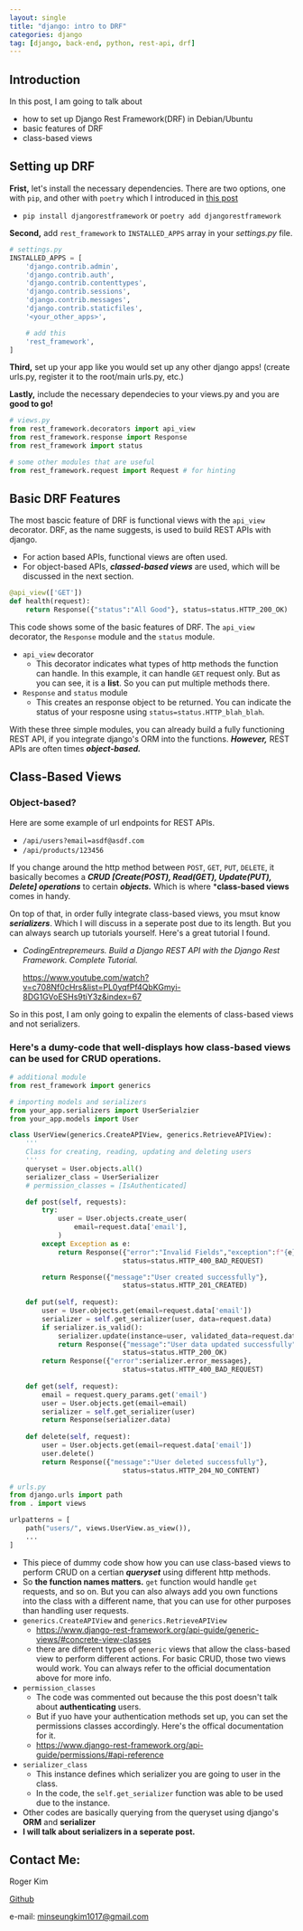 ```yaml
---
layout: single
title: "django: intro to DRF"
categories: django
tag: [django, back-end, python, rest-api, drf]
---
```

## Introduction
In this post, I am going to talk about
- how to set up Django Rest Framework(DRF) in Debian/Ubuntu
- basic features of DRF
- class-based views

## Setting up DRF
**Frist,** let's install the necessary dependencies. There are two options, one with `pip`, and other with `poetry` which I introduced in [this post](https://kmsrogerkim.github.io/python/python-dependency-management-with-poetry/)

- `pip install djangorestframework` or `poetry add djangorestframework`

**Second,** add `rest_framework` to `INSTALLED_APPS` array in your _settings.py_ file.
```python
# settings.py
INSTALLED_APPS = [
    'django.contrib.admin',
    'django.contrib.auth',
    'django.contrib.contenttypes',
    'django.contrib.sessions',
    'django.contrib.messages',
    'django.contrib.staticfiles',
    '<your_other_apps>',

    # add this
    'rest_framework',
]
```
**Third,** set up your app like you would set up any other django apps! (create urls.py, register it to the root/main urls.py, etc.)

**Lastly,** include the necessary dependecies to your views.py and you are **good to go!**
```python
# views.py
from rest_framework.decorators import api_view
from rest_framework.response import Response
from rest_framework import status 

# some other modules that are useful
from rest_framework.request import Request # for hinting
```

## Basic DRF Features
The most bascic feature of DRF is functional views with the `api_view` decorator. DRF, as the name suggests, is used to build REST APIs with django. 
- For action based APIs, functional views are often used. 
- For object-based APIs, ***classed-based views*** are used, which will be discussed in the next section.

```python
@api_view(['GET'])
def health(request):
    return Response({"status":"All Good"}, status=status.HTTP_200_OK) 
```

This code shows some of the basic features of DRF. The `api_view` decorator, the `Response` module and the `status` module.
- `api_view` decorator
    - This decorator indicates what types of http methods the function can handle. In this example, it can handle `GET` request only. But as you can see, it is a **list**. So you can put multiple methods there.
- `Response` and `status` module
    - This creates an response object to be returned. You can indicate the status of your resposne using `status=status.HTTP_blah_blah`.

With these three simple modules, you can already build a fully functioning REST API, if you integrate django's ORM into the functions. ***However,*** REST APIs are often times ***object-based.***

## Class-Based Views

### Object-based?
Here are some example of url endpoints for REST APIs.
- `/api/users?email=asdf@asdf.com`
- `/api/products/123456`

If you change around the http method between `POST`, `GET`, `PUT`, `DELETE`,
it basically becomes a ***CRUD [Create(POST), Read(GET), Update(PUT), Delete] operations*** to certain ***objects.*** Which is where ***class-based views** comes in handy.

On top of that, in order fully integrate class-based views, you msut know ***serializers***. Which I will discuss in a seperate post due to its length. But you can always search up tutorials yourself. Here's a great tutorial I found.
- _CodingEntrepremeurs._ _Build a Django REST API with the Django Rest Framework. Complete Tutorial._
    
    https://www.youtube.com/watch?v=c708Nf0cHrs&list=PL0yqfPf4QbKGmyi-8DG1GVoESHs9tiY3z&index=67

So in this post, I am only going to expalin the elements of class-based views and not serializers. 

### Here's a **dumy-code** that well-displays how class-based views can be used for CRUD operations.

```python
# additional module
from rest_framework import generics

# importing models and serializers
from your_app.serializers import UserSerialzier
from your_app.models import User

class UserView(generics.CreateAPIView, generics.RetrieveAPIView):
    '''
    Class for creating, reading, updating and deleting users
    '''
    queryset = User.objects.all()
    serializer_class = UserSerializer
    # permission_classes = [IsAuthenticated]

    def post(self, requests):
        try:
            user = User.objects.create_user(
                email=request.data['email'],
            )
        except Exception as e:
            return Response({"error":"Invalid Fields","exception":f"{e}"}, 
                            status=status.HTTP_400_BAD_REQUEST)

        return Response({"message":"User created successfully"},
                            status=status.HTTP_201_CREATED) 
    
    def put(self, request):
        user = User.objects.get(email=request.data['email'])
        serializer = self.get_serializer(user, data=request.data)
        if serializer.is_valid():
            serializer.update(instance=user, validated_data=request.data)
            return Response({"message":"User data updated successfully"}, 
                            status=status.HTTP_200_OK)
        return Response({"error":serializer.error_messages}, 
                            status=status.HTTP_400_BAD_REQUEST)
        
    def get(self, request):
        email = request.query_params.get('email')
        user = User.objects.get(email=email)
        serializer = self.get_serializer(user)
        return Response(serializer.data)
    
    def delete(self, request):
        user = User.objects.get(email=request.data['email'])
        user.delete()
        return Response({"message":"User deleted successfully"}, 
                            status=status.HTTP_204_NO_CONTENT)
```

```python
# urls.py
from django.urls import path
from . import views

urlpatterns = [
    path("users/", views.UserView.as_view()),
    ...
]
```

- This piece of dummy code show how you can use class-based views to perform CRUD on a certian ***queryset*** using different http methods.
- So **the function names matters.** `get` function would handle `get` requests, and so on. But you can also always add you own functions into the class with a different name, that you can use for other purposes than handling user requests.
- `generics.CreateAPIView` and `generics.RetrieveAPIView`
    - https://www.django-rest-framework.org/api-guide/generic-views/#concrete-view-classes
    - there are different types of `generic` views that allow the class-based view to perform different actions. For basic CRUD, those two views would work. You can always refer to the official documentation above for more info.
- `permission_classes`
    - The code was commented out because the this post doesn't talk about **authenticating** users.
    - But if yuo have your authentication methods set up, you can set the permissions classes accordingly. Here's the offical documentation for it.
    - https://www.django-rest-framework.org/api-guide/permissions/#api-reference
- `serializer_class`
    - This instance defines which serializer you are going to user in the class.
    - In the code, the `self.get_serializer` function was able to be used due to the instance.
- Other codes are basically querying from the queryset using django's **ORM** and **serializer**
- **I will talk about serializers in a seperate post.**

## Contact Me:
Roger Kim

[Github](https://github.com/kmsrogerkim)

e-mail: <minseungkim1017@gmail.com> 